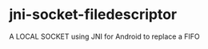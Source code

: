 jni-socket-filedescriptor
=========================

A LOCAL SOCKET using JNI for Android to replace a FIFO
